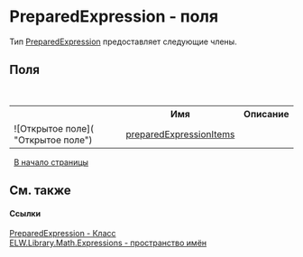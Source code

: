 # PreparedExpression - поля
 

Тип <a href="T_ELW_Library_Math_Expressions_PreparedExpression">PreparedExpression</a> предоставляет следующие члены.


## Поля
&nbsp;<table><tr><th></th><th>Имя</th><th>Описание</th></tr><tr><td>![Открытое поле]( "Открытое поле")</td><td><a href="F_ELW_Library_Math_Expressions_PreparedExpression_preparedExpressionItems">preparedExpressionItems</a></td><td /></tr></table>&nbsp;
<a href="#preparedexpression---поля">В начало страницы</a>

## См. также


#### Ссылки
<a href="T_ELW_Library_Math_Expressions_PreparedExpression">PreparedExpression - Класс</a><br /><a href="N_ELW_Library_Math_Expressions">ELW.Library.Math.Expressions - пространство имён</a><br />